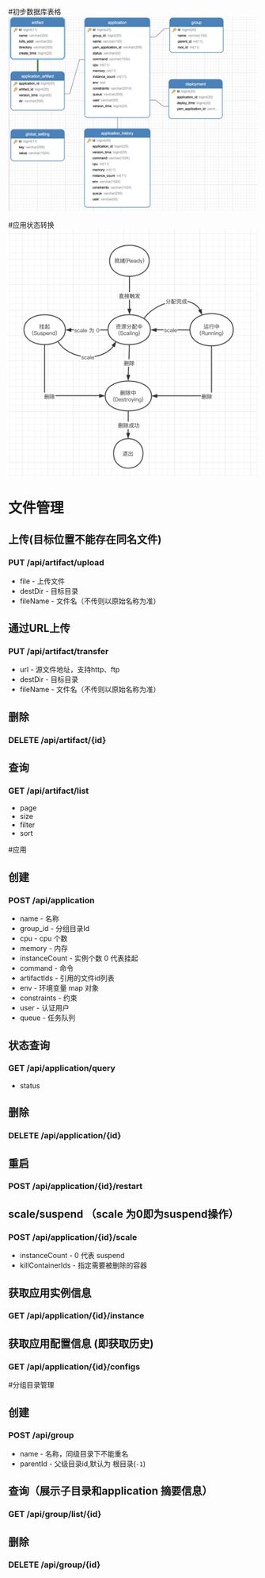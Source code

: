 #初步数据库表格
![](../doc/web-db-v1.jpg)


#应用状态转换
![](../doc/app_status.jpg)


# 文件管理
## 上传(目标位置不能存在同名文件)
### PUT     /api/artifact/upload
* file -  上传文件
* destDir - 目标目录
* fileName - 文件名（不传则以原始名称为准） 

## 通过URL上传
### PUT     /api/artifact/transfer
* url   - 源文件地址，支持http、ftp
* destDir - 目标目录
* fileName - 文件名（不传则以原始名称为准） 


## 删除
### DELETE      /api/artifact/{id}

## 查询
### GET    /api/artifact/list
* page 
* size
* filter
* sort



#应用
## 创建
### POST /api/application
* name - 名称
* group_id - 分组目录Id
* cpu - cpu 个数
* memory - 内存
* instanceCount - 实例个数 0 代表挂起
* command - 命令
* artifactIds - 引用的文件id列表
* env - 环境变量 map 对象
* constraints - 约束
* user - 认证用户
* queue - 任务队列


## 状态查询
### GET /api/application/query
* status




## 删除
### DELETE /api/application/{id}

## 重启
### POST /api/application/{id}/restart

## scale/suspend （scale 为0即为suspend操作）
### POST /api/application/{id}/scale
* instanceCount - 0 代表 suspend
* killContainerIds - 指定需要被删除的容器


## 获取应用实例信息
### GET /api/application/{id}/instance

## 获取应用配置信息 (即获取历史)
### GET /api/application/{id}/configs





#分组目录管理
## 创建
### POST /api/group
* name - 名称，同级目录下不能重名
* parentId - 父级目录id,默认为 根目录(`-1`)

## 查询（展示子目录和application 摘要信息）
### GET   /api/group/list/{id}

## 删除 
### DELETE /api/group/{id}





